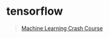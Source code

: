 # tensorflow

> [Machine Learning Crash Course](https://developers.google.cn/machine-learning/crash-course/)

